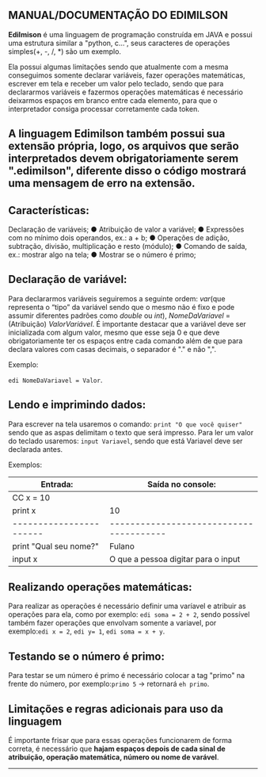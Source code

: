 ## MANUAL/DOCUMENTAÇÃO DO EDIMILSON

**Edilmison** é uma linguagem de programação construída em JAVA e possui uma estrutura similar a "python, c...", seus caracteres de operações simples(+, -, /, *) são um exemplo.

Ela possui algumas limitações sendo que atualmente com a mesma conseguimos somente declarar variáveis, fazer operações matemáticas, escrever em tela e receber um valor pelo teclado, sendo que para declararmos variáveis e fazermos operações matemáticas é necessário deixarmos espaços em branco entre cada elemento, para que o interpretador consiga processar corretamente cada token.

A linguagem Edimilson também possui sua extensão própria, logo, os arquivos que serão interpretados devem obrigatoriamente serem ".edimilson", diferente disso o código mostrará uma mensagem de erro na extensão.
-------------------------------------------------------------------------------------------------------------------------------------

## Características:
 Declaração de variáveis;
● Atribuição de valor a variável;
● Expressões com no mínimo dois operandos, ex.: a + b;
● Operações de adição, subtração, divisão, multiplicação e resto (módulo);
● Comando de saída, ex.: mostrar algo na tela;
● Mostrar se o número é primo;

## Declaração de variável:
Para declararmos variáveis seguiremos a seguinte ordem: *var*(que representa o “tipo” da variável sendo que o mesmo não é fixo e pode assumir diferentes padrões como *double* ou *int*), *NomeDaVariavel* = (Atribuição) *ValorVariável*. É importante destacar que a variável deve ser inicializada com algum valor, mesmo que esse seja 0 e que deve obrigatoriamente ter os espaços entre cada comando além de que para declara valores com casas decimais, o separador é "." e não ",". 

Exemplo:

`edi NomeDaVariavel = Valor`.

## Lendo e imprimindo dados:
Para escrever na tela usaremos o comando: `print "O que você quiser"` sendo que as aspas delimitam 
o texto que será impresso. Para ler um valor do teclado usaremos: `input Variavel`, sendo que está Variavel deve ser declarada antes.

Exemplos:

Entrada:               |    Saída no console:
-----------------------|----------------------------------------
CC x = 10              |
print x                |    10
-----------------------|---------------------------------------
print "Qual seu nome?" |    Fulano
input x	               |    O que a pessoa digitar para o input

## Realizando operações matemáticas:
Para realizar as operações é necessário definir uma varíavel e atribuir as operações para ela, como por exemplo: `edi soma = 2 + 2`, sendo possível também fazer operações que envolvam somente a variavel, por exemplo:`edi x = 2`, `edi y= 1`, `edi soma = x + y`.

## Testando se o número é primo:
Para testar se um número é primo é necessário colocar a tag "primo" na frente do número, por exemplo:`primo 5` -> retornará `eh primo`.

## Limitações e regras adicionais para uso da linguagem
É importante frisar que para essas operações funcionarem de forma correta, é necessário que **hajam espaços depois de cada sinal de atribuição, operação matemática, número ou nome de varável**.

-------------------------------------------------------------------------------------------------------------------------------------
